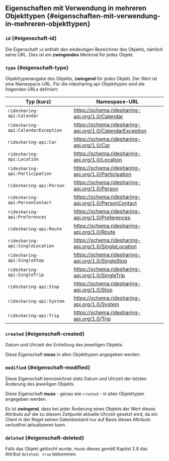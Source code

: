## Eigenschaften mit Verwendung in mehreren Objekttypen {#eigenschaften-mit-verwendung-in-mehreren-objekttypen}

### `id` {#eigenschaft-id}

Die Eigenschaft `id` enthält den eindeutigen Bezeichner des Objekts, nämlich seine URL.
Dies ist ein **zwingendes** Merkmal für jedes Objekt.

### `type` {#eigenschaft-type}

Objekttypenangabe des Objekts, **zwingend** für jedes Objekt. Der Wert ist
eine Namespace-URL. Für die ridesharing.api-Objekttypen sind die folgenden URLs
definiert:

Typ (kurz)                          | Namespace-URL
------------------------------------|----------------------------------------------------
`ridesharing-api:Calendar`          |https://schema.ridesharing-api.org/1.0/Calendar
`ridesharing-api:CalendarException` |https://schema.ridesharing-api.org/1.0/CalendarException
`ridesharing-api:Car`               |https://schema.ridesharing-api.org/1.0/Car
`ridesharing-api:Location`          |https://schema.ridesharing-api.org/1.0/Location
`ridesharing-api:Participation`     |https://schema.ridesharing-api.org/1.0/Participation
`ridesharing-api:Person`            |https://schema.ridesharing-api.org/1.0/Person
`ridesharing-api:PersonContact`     |https://schema.ridesharing-api.org/1.0/PersonContact
`ridesharing-api:Preferences`       |https://schema.ridesharing-api.org/1.0/Preferences
`ridesharing-api:Route`             |https://schema.ridesharing-api.org/1.0/Route
`ridesharing-api:SingleLocation`    |https://schema.ridesharing-api.org/1.0/SingleLocation
`ridesharing-api:SingleStop`        |https://schema.ridesharing-api.org/1.0/SingleStop
`ridesharing-api:SingleTrip`        |https://schema.ridesharing-api.org/1.0/SingleTrip
`ridesharing-api:Stop`              |https://schema.ridesharing-api.org/1.0/Stop
`ridesharing-api:System`            |https://schema.ridesharing-api.org/1.0/System
`ridesharing-api:Trip`              |https://schema.ridesharing-api.org/1.0/Trip

### `created` {#eigenschaft-created}

Datum und Uhrzeit der Erstellung des jeweiligen Objekts.

Diese Eigenschaft **muss** in allen Objekttypen angegeben werden.

### `modified` {#eigenschaft-modified}

Diese Eigenschaft kennzeichnet stets Datum und Uhrzeit der letzten Änderung des
jeweiligen Objekts.

Diese Eigenschaft **muss** - genau wie `created` - in allen Objekttypen angegeben
werden.

Es ist **zwingend**, dass bei jeder Änderung eines Objekts der Wert dieses
Attributs auf die zu diesem Zeitpunkt aktuelle Uhrzeit gesetzt wird, da ein
Client in der Regel seinen Datenbestand nur auf Basis dieses Attributs
verlustfrei aktualisieren kann.

### `deleted` {#eigenschaft-deleted}

Falls das Objekt gelöscht wurde, muss dieses gemäß Kapitel 2.8 das Attribut
`deleted: true` bekommen.
